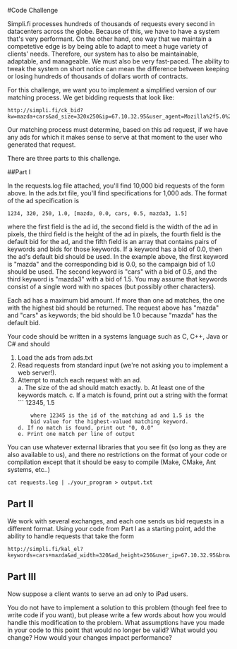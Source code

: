 #Code Challenge

Simpli.fi processes hundreds of thousands of requests every second in
datacenters across the globe.  Because of this, we have to have a
system that's very performant.  On the other hand, one way that we maintain a
competetive edge is by being able to adapt to meet a huge variety of
clients' needs.  Therefore, our system has to also be maintainable,
adaptable, and manageable.  We must also be very fast-paced.  The
ability to tweak the system on short notice can mean the difference
between keeping or losing hundreds of thousands of dollars worth of
contracts. 

For this challenge, we want you to implement a simplified version of
our matching process.  We get bidding requests that look like:

```
http://simpli.fi/ck_bid?kw=mazda+cars&ad_size=320x250&ip=67.10.32.95&user_agent=Mozilla%2f5.0%20%28compatible%3b%20MSIE%209.0%3b%20Windows%20NT%206.0%3b%20Trident%2f5.0%29
```

Our matching process must determine, based on this ad request, if we
have any ads for which it makes sense to serve at that moment to the
user who generated that request.

There are three parts to this challenge.

##Part I

In the requests.log file attached, you'll find 10,000 bid requests of
the form above.  In the ads.txt file, you'll find specifications for
1,000 ads.  The format of the ad specification is

```
1234, 320, 250, 1.0, [mazda, 0.0, cars, 0.5, mazda3, 1.5]
```

where the first field is the ad id, the second field is the width of
the ad in pixels, the third field is the height of the ad in pixels,
the fourth field is the default bid for the ad, and the fifth field is
an array that contains pairs of keywords and bids for those keywords.
If a keyword has a bid of 0.0, then the ad's default bid should be
used.  In the example above, the first keyword is "mazda" and the
corresponding bid is 0.0, so the campaign bid of 1.0 should be used.
The second keyword is "cars" with a bid of 0.5, and the third keyword
is "mazda3" with a bid of 1.5.  You may assume that keywords consist
of a single word with no spaces (but possibly other characters).

Each ad has a maximum bid amount.  If more than one ad matches, the one with
the highest bid should be returned.  The request above has "mazda" and "cars"
as keywords; the bid should be 1.0 because "mazda" has the default bid.

Your code should be written in a systems language such as C, C++, Java or C# and should

1. Load the ads from ads.txt
2. Read requests from standard input (we're not asking you to
implement a web server!). 
3. Attempt to match each request with an ad.  
    a. The size of the ad should match exactly.
    b. At least one of the keywords match.
    c. If a match is found, print out a string with the format
         ```
	 12345, 1.5
	 ```
         where 12345 is the id of the matching ad and 1.5 is the
         bid value for the highest-valued matching keyword.
    d. If no match is found, print out "0, 0.0"
    e. Print one match per line of output

You can use whatever external libraries that you see fit (so long as they are
also available to us), and there no restrictions on the format of your code or
compilation except that it should be easy to compile (Make, CMake, Ant systems, etc..)

```
cat requests.log | ./your_program > output.txt
```

## Part II

We work with several exchanges, and each one sends us bid requests in
a different format.  Using your code from Part I as a starting point, add
the ability to handle requests that take the form

```
http://simpli.fi/kal_el?keywords=cars+mazda&ad_width=320&ad_height=250&user_ip=67.10.32.95&browser_agent=Mozilla%2f5.0%20%28compatible%3b%20MSIE%209.0%3b%20Windows%20NT%206.0%3b%20Trident%2f5.0%29
```

## Part III

Now suppose a client wants to serve an ad only to iPad users.  

You do not have to implement a solution to this problem (though feel
free to write code if you want), but please write a few words about
how you would handle this modification to the problem.  What
assumptions have you made in your code to this point that would no
longer be valid?  What would you change?  How would your changes
impact performance?
